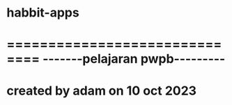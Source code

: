 # habbit-apps
==============================
-------pelajaran pwpb---------
==============================
created by adam on 10 oct 2023
==============================
